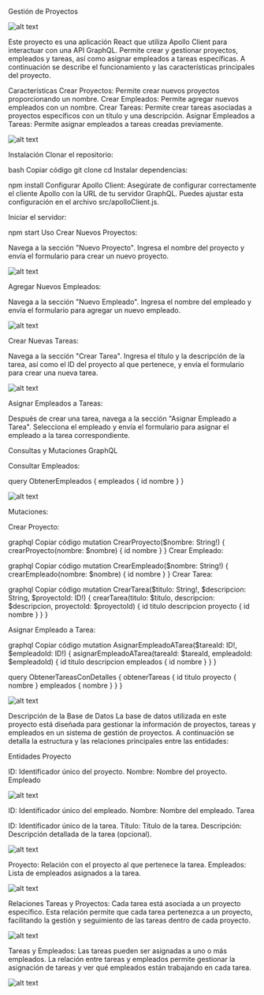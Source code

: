 Gestión de Proyectos 

![alt text](image.png)




Este proyecto es una aplicación React que utiliza Apollo Client para interactuar con una API GraphQL. Permite crear y gestionar proyectos, empleados y tareas, así como asignar empleados a tareas específicas. A continuación se describe el funcionamiento y las características principales del proyecto.

Características
Crear Proyectos: Permite crear nuevos proyectos proporcionando un nombre.
Crear Empleados: Permite agregar nuevos empleados con un nombre.
Crear Tareas: Permite crear tareas asociadas a proyectos específicos con un título y una descripción.
Asignar Empleados a Tareas: Permite asignar empleados a tareas creadas previamente.

![alt text](/img_readme/image-1.png)

Instalación
Clonar el repositorio:

bash
Copiar código
git clone <URL del repositorio>
cd <nombre del repositorio>
Instalar dependencias:

npm install
Configurar Apollo Client: Asegúrate de configurar correctamente el cliente Apollo con la URL de tu servidor GraphQL.
Puedes ajustar esta configuración en el archivo src/apolloClient.js.

Iniciar el servidor:

npm start
Uso
Crear Nuevos Proyectos:

Navega a la sección "Nuevo Proyecto".
Ingresa el nombre del proyecto y envía el formulario para crear un nuevo proyecto.

![alt text](image-2.png)

Agregar Nuevos Empleados:

Navega a la sección "Nuevo Empleado".
Ingresa el nombre del empleado y envía el formulario para agregar un nuevo empleado.

![alt text](image-3.png)

Crear Nuevas Tareas:

Navega a la sección "Crear Tarea".
Ingresa el título y la descripción de la tarea, así como el ID del proyecto al que pertenece, y envía el formulario para crear una nueva tarea.

![alt text](image-4.png)

Asignar Empleados a Tareas:

Después de crear una tarea, navega a la sección "Asignar Empleado a Tarea".
Selecciona el empleado y envía el formulario para asignar el empleado a la tarea correspondiente.

Consultas y Mutaciones GraphQL


Consultar Empleados:


query ObtenerEmpleados {
  empleados {
    id
    nombre
  }
}

![alt text](image-6.png)

Mutaciones:

Crear Proyecto:

graphql
Copiar código
mutation CrearProyecto($nombre: String!) {
  crearProyecto(nombre: $nombre) {
    id
    nombre
  }
}
Crear Empleado:

graphql
Copiar código
mutation CrearEmpleado($nombre: String!) {
  crearEmpleado(nombre: $nombre) {
    id
    nombre
  }
}
Crear Tarea:

graphql
Copiar código
mutation CrearTarea($titulo: String!, $descripcion: String, $proyectoId: ID!) {
  crearTarea(titulo: $titulo, descripcion: $descripcion, proyectoId: $proyectoId) {
    id
    titulo
    descripcion
    proyecto {
      id
      nombre
    }
  }
}

Asignar Empleado a Tarea:

graphql
Copiar código
mutation AsignarEmpleadoATarea($tareaId: ID!, $empleadoId: ID!) {
  asignarEmpleadoATarea(tareaId: $tareaId, empleadoId: $empleadoId) {
    id
    titulo
    descripcion
    empleados {
      id
      nombre
    }
  }
}


query ObtenerTareasConDetalles {
  obtenerTareas {
    id
    titulo
    proyecto {
      nombre
    }
    empleados {
      nombre
    }
  }
}

![alt text](image-5.png)

Descripción de la Base de Datos
La base de datos utilizada en este proyecto está diseñada para gestionar la información de proyectos, tareas y empleados en un sistema de gestión de proyectos. A continuación se detalla la estructura y las relaciones principales entre las entidades:

Entidades
Proyecto

ID: Identificador único del proyecto.
Nombre: Nombre del proyecto.
Empleado

![alt text](image-7.png)

ID: Identificador único del empleado.
Nombre: Nombre del empleado.
Tarea

ID: Identificador único de la tarea.
Título: Título de la tarea.
Descripción: Descripción detallada de la tarea (opcional).

![alt text](image-8.png)

Proyecto: Relación con el proyecto al que pertenece la tarea.
Empleados: Lista de empleados asignados a la tarea.

![alt text](image-9.png)


Relaciones
Tareas y Proyectos: Cada tarea está asociada a un proyecto específico. Esta relación permite que cada tarea pertenezca a un proyecto, facilitando la gestión y seguimiento de las tareas dentro de cada proyecto.

![alt text](image-10.png)

Tareas y Empleados: Las tareas pueden ser asignadas a uno o más empleados. La relación entre tareas y empleados permite gestionar la asignación de tareas y ver qué empleados están trabajando en cada tarea.

![alt text](image-11.png)